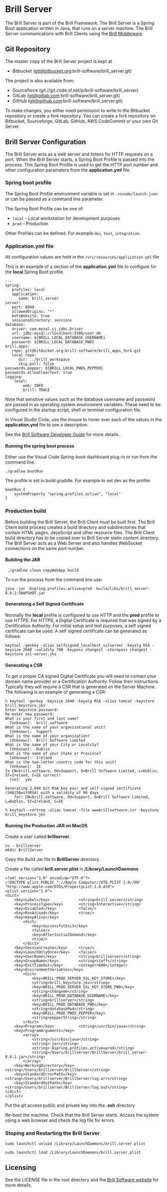 # Brill Server

The Brill Server is part of the Brill Framework. The Brill Server is a Spring Boot application
written in Java, that runs on a server machine. The Brill Server communications with Brill Clients
using the [Brill Middleware](https://brill.software/brill_software/middleware "Brill Middleware").


## Git Repository

The master copy of the Brill Server project is kept at 

- Bitbucket (git@bitbucket.org:brill-software/brill_server.git)

The project is also available from:

- Sourceforce (git://git.code.sf.net/p/brill-software/brill_server)
- GitLab (git@gitlab.com:brill-software/brill_server.git)
- GitHub (git@github.com:brill-software/brill_server.git)

To make changes, you either need permission to write to the Bitbucket repository or create a fork repository.
You can create a fork repository on Bitbucket, Sourceforge, GitLab, GitHub, AWS CodeCommit or your own Git Server.

## Brill Server Configuration

The Brill Server acts as a web server and listens for HTTP requests on a port. When the Brill Server starts, a Spring
Boot Profile is passed into the process. This Spring Boot Profile is used to get the HTTP port number and other configuration
parameters from the **application.yml** file.

### Spring boot profile

The Spring Boot Profile environment variable is set in `.vscode/launch.json` or can be passed as a command line parameter.

The Spring Boot Profile can be one of:

* `local` - Local workstation for development purposes
* `prod` - Production

Other Profiles can be defined. For example `dev`, `test`, `integration`.

### Application.yml file

All configuration values are held in the `/src/resources/application.yml` file

This is an example of a section of the **application.yml** file to configure for the **local** Spring Boot profile.

```
---
spring:
   profiles: local
   application:
      name: brill_server
server:
   port: 8080
   allowedOrigins: "*"
   botsWebsite: true
   sessionsDirectory: sessions
database:
   driver: com.mysql.cj.jdbc.Driver
   url: jdbc:mysql://localhost:3306/user_db
   username: ${BRILL_LOCAL_DATABASE_USERNAME}
   password: ${BRILL_LOCAL_DATABASE_PWD}
brill.apps:
   repo: git@bitbucket.org:brill-software/brill_apps_fork.git
   local.repo:
      dir: ../brill_workspace
      skip.pull: false
passwords.pepper: ${BRILL_LOCAL_PWDS_PEPPER}
passwords.allowClearText: true
logging:
    level:
        web: INFO
        brill: TRACE
```

Note that sensitive values such as the database username and password are passed in as operating system environment variables. These need to
be configured in the startup script, shell or terminal configuration file.

In Visual Studio Code, use the mouse to hover over each of the values in the **application.yml** file to see a description.

See the [Brill Software Developer Guide](https://www.brill.software/brill_software/developers_guide "Developers Guide") for more details..

#### Running the spring boot process

Either use the Visual Code Spring-boot-dashboard plug-in or run from the command line.

```
./gradlew bootRun
```

The profile is set in build.graddle. For example to set dev as the profile:

```
bootRun {
    systemProperty "spring.profiles.active", "local"
}
```

### Production build

Before building the Brill Server, the Brill Client must be built first. The Brill Client build process creates a
build driectory and subdirectories that contain HTML pages, JavaScript and other resource files. The Brill Client
build directory has to be copied over to Brill Server static content directory. The Brill Server acts as a Web Server 
and also handles WebSocket connections on the same port number.

#### Building the JAR

```
 ./gradlew clean copyWebApp build
```

To run the process from the command line use:

```
java -jar -Dspring.profiles.active=prod  build/libs/brill_server-0.0.1-SNAPSHOT.jar
```

#### Generateing a Self Signed Certificate

Normally the **local** profile is configured to use *HTTP* and the **prod** profile to use *HTTPS*. For *HTTPS*, a Digital Certificate is 
required that was signed by a Certification Authority. For initial setup and test purposes, a self signed certificate can be used. A
self signed certificate can be generated as follows:

```
keytool -genkey -alias selfsigned_localhost_sslserver -keyalg RSA -keysize 2048 -validity 700 -keypass changeit -storepass changeit -keystore ssl-server.jks
```

#### Generating a CSR

To get a proper CA signed Digital Certificate you will need to contact your domain name provider or a Certification Authority. Follow their
instructions. Typically they will require a CSR that is generated on the Server Machine. The following is an example of generating a CSR:

```
% keytool -genkey -keysize 2048 -keyalg RSA -alias tomcat -keystore brill_keystore.jks
Enter keystore password:  
Re-enter new password: 
What is your first and last name?
  [Unknown]:  brill.software
What is the name of your organizational unit?
  [Unknown]:  Support
What is the name of your organization?
  [Unknown]:  Brill Software Limited
What is the name of your City or Locality?
  [Unknown]:  Dublin
What is the name of your State or Province?
  [Unknown]:  Ireland
What is the two-letter country code for this unit?
  [Unknown]:  IE
Is CN=brill.software, OU=Support, O=Brill Software Limited, L=Dublin, ST=Ireland, C=IE correct?
  [no]:  yes

Generating 2,048 bit RSA key pair and self-signed certificate (SHA256withRSA) with a validity of 90 days
	for: CN=brill.software, OU=Support, O=Brill Software Limited, L=Dublin, ST=Ireland, C=IE

% keytool -certreq -alias tomcat -file wwwbrillsoftware.csr -keystore brill_keystore.jks
```

#### Running the Production JAR on MacOS

Create a user called **brillserver**. 

```
su - brillserver
mkdir BrillServer
```

Copy the Build Jar file to **BrillServer** directory.

Create a file called **brill.server.plist** in **/Library/LaunchDaemons**

```
<?xml version="1.0" encoding="UTF-8"?>
<!DOCTYPE plist PUBLIC "-//Apple Computer//DTD PLIST 1.0//EN" "http://www.apple.com/DTDs/PropertyList-1.0.dtd">
<plist version="1.0">
<dict>
    <key>Label</key>             <string>brill.server</string>
    <key>ProcessType</key>       <string>Interactive</string>
    <key>Disabled</key>          <false/>
    <key>RunAtLoad</key>         <true/>
    <key>KeepAlive</key>
        <dict>
            <key>SuccessfulExit</key>
            <false/>
            <key>AfterInitialDemand</key>
            <true/>
        </dict>
    <key>SessionCreate</key>     <true/>
    <key>LaunchOnlyOnce</key>    <false/>
    <key>UserName</key>          <string>brillserver</string>
    <key>GroupName</key>         <string>staff</string>
    <key>ExitTimeOut</key>       <integer>600</integer>
    <key>EnvironmentVariables</key>
        <dict>
            <key>BRILL_PROD_SERVER_SSL_KEY_STORE</key>
            <string>brill_keystore.jks</string>
            <key>BRILL_PROD_SERVER_SSL_KEY_STORE_PWD</key>
            <string>changeme</string>
            <key>BRILL_PROD_DATABASE_USERNAME</key>
            <string>brillserver</string>
            <key>BRILL_PROD_DATABASE_PWD</key>
            <string>databasePwd</string>
            <key>BRILL_PROD_PWDS_PEPPER</key>
            <string>pepperString</string>
        </dict>
    <key>Program</key>           <string>/usr/bin/java</string>
    <key>ProgramArguments</key>
        <array>
            <string>/usr/bin/java</string>
            <string>-jar</string>
            <string>-Dspring.profiles.active=prod</string>
            <string>/Users/brillserver/BrillServer/brill_server-0.0.1.jar</string>
        </array>
    <key>WorkingDirectory</key>  <string>/Users/brillserver/BrillServer</string>
    <key>StandardErrorPath</key> <string>/Users/brillserver/BrillServer/log.err</string>
    <key>StandardOutPath</key> <string>/Users/brillserver/BrillServer/log.out</string>
</dict>
</plist>
```

Put the git access public and private key into the **.ssh** directory

Re-boot the machine. Check that the Brill Server starts. Access the system using a web browser and check the log file for errors.

### Stoping and Restarting the Brill Server

```
sudo launchctl unload /Library/LaunchDaemons/brill.server.plist

sudo launchctl load /Library/LaunchDaemons/brill.server.plist
```

## Licensing

See the LICENSE file in the root directory and the [Brill Software website](https://www.brill.software "Brill Software") for more details.